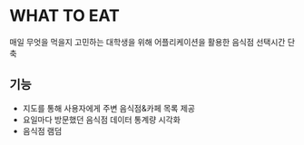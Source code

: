 # WHAT TO EAT
매일 무엇을 먹을지 고민하는 대학생을 위해 어플리케이션을 활용한 음식점 선택시간 단축  
## 기능
* 지도를 통해 사용자에게 주변 음식점&카페 목록 제공 
* 요일마다 방문했던 음식점 데이터 통계량 시각화
* 음식점 램덤 
